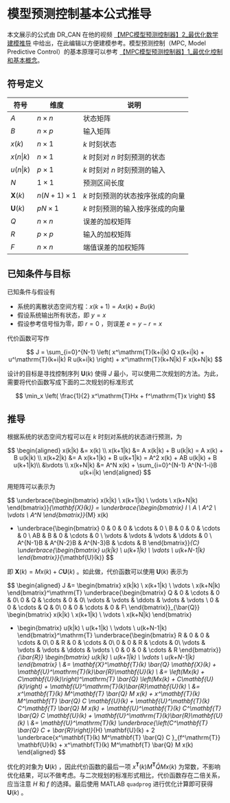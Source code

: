 # 模型预测控制基本公式推导

本文展示的公式由 DR_CAN 在他的视频 [【MPC模型预测控制器】2_最优化数学建模推导](https://www.bilibili.com/video/BV1SQ4y1Y7FG) 中给出，在此编辑以方便建模参考。模型预测控制（MPC, Model Predictive Control）的基本原理可以参考 [【MPC模型预测控制器】1_最优化控制和基本概念](https://www.bilibili.com/video/BV1cL411n7KV)。




## 符号定义


| 符号            | 维度              | 说明                             |
| --------------- | ----------------- | -------------------------------- |
| $A$             | $n \times n$      | 状态矩阵                         |
| $B$             | $n \times p$      | 输入矩阵                         |
| $x(k)$          | $n \times 1$      | $k$ 时刻状态                     |
| $x(n\|k)$       | $n \times 1$      | $k$ 时刻对 $n$ 时刻预测的状态    |
| $u(n\|k)$       | $p \times 1$      | $k$ 时刻对 $n$ 时刻预测的输入    |
| $N$             | $1 \times 1$      | 预测区间长度                     |
| $\mathbf{X}(k)$ | $n(N+1) \times 1$ | $k$ 时刻预测的状态按序张成的向量 |
| $\mathbf{U}(k)$ | $pN \times 1$     | $k$ 时刻预测的输入按序张成的向量 |
| $Q$             | $n \times n$      | 误差的加权矩阵                   |
| $R$             | $p \times p$      | 输入的加权矩阵                   |
| $F$             | $n \times n$      | 端值误差的加权矩阵               |




## 已知条件与目标

已知条件与假设有

- 系统的离散状态空间方程：$x(k+1) = A x(k) + B u(k)$
- 假设系统输出所有状态，即 $y = x$
- 假设参考信号恒为零，即 $r=0$ ，则误差 $e = y-r = x$

代价函数可写作

$$
J = \sum_{i=0}^{N-1} \left( 
        x^\mathrm{T}(k+i|k) Q x(k+i|k) 
        + u^\mathrm{T}(k+i|k) R u(k+i|k) 
        \right) 
    + x^\mathrm{T}(k+N|k) F x(k+N|k)
$$

设计的目标是寻找控制序列 $\mathbf{U}(k)$ 使得 $J$ 最小，可以使用二次规划的方法。为此，需要将代价函数写成下面的二次规划的标准形式

$$
\min_x \left( \frac{1}{2} x^\mathrm{T}Hx + f^\mathrm{T}x \right)
$$


## 推导

根据系统的状态空间方程可以在 $k$ 时刻对系统的状态进行预测，为

$$
\begin{aligned}
    x(k|k) &= x(k) \\
    x(k+1|k) &= A x(k|k) + B u(k|k) = A x(k) + B u(k|k) \\
    x(k+2|k) &= A x(k+1|k) + B u(k+1|k) = A^2 x(k) + AB u(k|k) + B u(k+1|k)\\
    &\vdots \\
    x(k+N|k) &= A^N x(k) + \sum_{i=0}^{N-1} A^{N-1-i}B u(k+i|k)
\end{aligned}
$$

用矩阵可以表示为

$$
\underbrace{\begin{bmatrix}
    x(k|k) \\  x(k+1|k)  \\ \vdots \\ x(k+N|k)
\end{bmatrix}}_{\mathbf{X}(k)} 
=   \underbrace{\begin{bmatrix}
        I \\ A \\ A^2 \\ \vdots \\ A^N
    \end{bmatrix}}_{M} x(k)
+   \underbrace{\begin{bmatrix}
        0 & 0 & 0 & \cdots & 0 \\
        B & 0 & 0 & \cdots & 0 \\
        AB & B & 0 & \cdots & 0 \\
        \vdots & \vdots & \vdots & \ddots & 0 \\
        A^{N-1}B & A^{N-2}B & A^{N-3}B & \cdots & B
    \end{bmatrix}}_{C}
    \underbrace{\begin{bmatrix}
        u(k|k) \\  u(k+1|k)  \\ \vdots \\ u(k+N-1|k)
    \end{bmatrix}}_{\mathbf{U}(k)}
$$

即 $\mathbf{X}(k) = Mx(k) + C\mathbf{U}(k)$ 。如此做，代价函数可以使用 $\mathbf{U}(k)$ 表示为

$$
\begin{aligned}
    J &= \begin{bmatrix}
    x(k|k) \\  x(k+1|k)  \\ \vdots \\ x(k+N|k)
\end{bmatrix}^\mathrm{T}
\underbrace{\begin{bmatrix}
    Q & 0 & \cdots & 0 & 0\\
    0 & Q & \cdots & 0 & 0\\
    \vdots & \vdots & \ddots & \vdots & \vdots \\
    0 & 0 & \cdots & Q & 0\\
    0 & 0 & \cdots & 0 & F\\
\end{bmatrix}}_{\bar{Q}}
\begin{bmatrix}
    x(k|k) \\  x(k+1|k)  \\ \vdots \\ x(k+N|k)
\end{bmatrix}
+ \begin{bmatrix}
        u(k|k) \\  u(k+1|k)  \\ \vdots \\ u(k+N-1|k)
    \end{bmatrix}^\mathrm{T}
    \underbrace{\begin{bmatrix}
    R & 0 & 0 & \cdots & 0\\
    0 & R & 0 & \cdots & 0\\
    0 & 0 & R & \cdots & 0\\
    \vdots & \vdots & \vdots & \ddots & \vdots \\
    0 & 0 & 0 & \cdots & R
    \end{bmatrix}}_{\bar{R}}
    \begin{bmatrix}
        u(k|k) \\  u(k+1|k)  \\ \vdots \\ u(k+N-1|k)
    \end{bmatrix} \\
    &= \mathbf{X}^\mathbf{T}(k) \bar{Q} \mathbf{X}(k) + \mathbf{U}^\mathrm{T}(k)\bar{R}\mathbf{U}(k) \\
    &= \left(Mx(k) + C\mathbf{U}(k)\right)^\mathrm{T} \bar{Q} \left(Mx(k) + C\mathbf{U}(k)\right) + \mathbf{U}^\mathrm{T}(k)\bar{R}\mathbf{U}(k) \\
    &= x^\mathbf{T}(k) M^\mathbf{T} \bar{Q} M x(k) + x^\mathbf{T}(k) M^\mathbf{T} \bar{Q} C \mathbf{U}(k)
        + \mathbf{U}^\mathbf{T}(k) C^\mathbf{T} \bar{Q} M x(k) + \mathbf{U}^\mathbf{T}(k) C^\mathbf{T} \bar{Q} C \mathbf{U}(k) + \mathbf{U}^\mathrm{T}(k)\bar{R}\mathbf{U}(k) \\
    &= \mathbf{U}^\mathrm{T}(k) \underbrace{\left(C^\mathbf{T} \bar{Q} C + \bar{R}\right)}_{H} \mathbf{U}(k) + 2 \underbrace{x^\mathbf{T}(k) M^\mathbf{T} \bar{Q} C }_{f^\mathrm{T}} \mathbf{U}(k) +  x^\mathbf{T}(k) M^\mathbf{T} \bar{Q} M x(k)
\end{aligned}
$$

优化的对象为 $\mathbf{U}(k)$ ，因此代价函数的最后一项 $x^\mathbf{T}(k) M^\mathbf{T} \bar{Q} M x(k)$ 为常数，不影响优化结果，可以不做考虑。与二次规划的标准形式相比，代价函数存在二倍关系，应当注意 $H$ 和 $f$ 的选择。最后使用 MATLAB `quadprog` 进行优化计算即可获得 $\mathbf{U}(k)$ 。